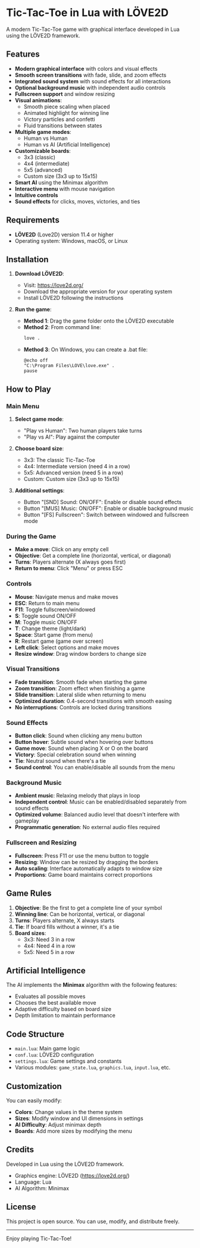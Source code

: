 # Tic-Tac-Toe in Lua with LÖVE2D

A modern Tic-Tac-Toe game with graphical interface developed in Lua using the LÖVE2D framework.

## Features

- **Modern graphical interface** with colors and visual effects
- **Smooth screen transitions** with fade, slide, and zoom effects
- **Integrated sound system** with sound effects for all interactions
- **Optional background music** with independent audio controls
- **Fullscreen support** and window resizing
- **Visual animations**:
  - Smooth piece scaling when placed
  - Animated highlight for winning line
  - Victory particles and confetti
  - Fluid transitions between states
- **Multiple game modes**:
  - Human vs Human
  - Human vs AI (Artificial Intelligence)
- **Customizable boards**:
  - 3x3 (classic)
  - 4x4 (intermediate)
  - 5x5 (advanced)
  - Custom size (3x3 up to 15x15)
- **Smart AI** using the Minimax algorithm
- **Interactive menu** with mouse navigation
- **Intuitive controls**
- **Sound effects** for clicks, moves, victories, and ties

## Requirements

- **LÖVE2D** (Love2D) version 11.4 or higher
- Operating system: Windows, macOS, or Linux

## Installation

1. **Download LÖVE2D**:
   - Visit: https://love2d.org/
   - Download the appropriate version for your operating system
   - Install LÖVE2D following the instructions

2. **Run the game**:
   - **Method 1**: Drag the game folder onto the LÖVE2D executable
   - **Method 2**: From command line:
     ```bash
     love .
     ```
   - **Method 3**: On Windows, you can create a .bat file:
     ```batch
     @echo off
     "C:\Program Files\LOVE\love.exe" .
     pause
     ```

## How to Play

### Main Menu
1. **Select game mode**:
   - "Play vs Human": Two human players take turns
   - "Play vs AI": Play against the computer

2. **Choose board size**:
   - 3x3: The classic Tic-Tac-Toe
   - 4x4: Intermediate version (need 4 in a row)
   - 5x5: Advanced version (need 5 in a row)
   - Custom: Custom size (3x3 up to 15x15)

3. **Additional settings**:
   - Button "[SND] Sound: ON/OFF": Enable or disable sound effects
   - Button "[MUS] Music: ON/OFF": Enable or disable background music
   - Button "[FS] Fullscreen": Switch between windowed and fullscreen mode

### During the Game
- **Make a move**: Click on any empty cell
- **Objective**: Get a complete line (horizontal, vertical, or diagonal)
- **Turns**: Players alternate (X always goes first)
- **Return to menu**: Click "Menu" or press ESC

### Controls
- **Mouse**: Navigate menus and make moves
- **ESC**: Return to main menu
- **F11**: Toggle fullscreen/windowed
- **S**: Toggle sound ON/OFF
- **M**: Toggle music ON/OFF
- **T**: Change theme (light/dark)
- **Space**: Start game (from menu)
- **R**: Restart game (game over screen)
- **Left click**: Select options and make moves
- **Resize window**: Drag window borders to change size

### Visual Transitions
- **Fade transition**: Smooth fade when starting the game
- **Zoom transition**: Zoom effect when finishing a game
- **Slide transition**: Lateral slide when returning to menu
- **Optimized duration**: 0.4-second transitions with smooth easing
- **No interruptions**: Controls are locked during transitions

### Sound Effects
- **Button click**: Sound when clicking any menu button
- **Button hover**: Subtle sound when hovering over buttons
- **Game move**: Sound when placing X or O on the board
- **Victory**: Special celebration sound when winning
- **Tie**: Neutral sound when there's a tie
- **Sound control**: You can enable/disable all sounds from the menu

### Background Music
- **Ambient music**: Relaxing melody that plays in loop
- **Independent control**: Music can be enabled/disabled separately from sound effects
- **Optimized volume**: Balanced audio level that doesn't interfere with gameplay
- **Programmatic generation**: No external audio files required

### Fullscreen and Resizing
- **Fullscreen**: Press F11 or use the menu button to toggle
- **Resizing**: Window can be resized by dragging the borders
- **Auto scaling**: Interface automatically adapts to window size
- **Proportions**: Game board maintains correct proportions

## Game Rules

1. **Objective**: Be the first to get a complete line of your symbol
2. **Winning line**: Can be horizontal, vertical, or diagonal
3. **Turns**: Players alternate, X always starts
4. **Tie**: If board fills without a winner, it's a tie
5. **Board sizes**:
   - 3x3: Need 3 in a row
   - 4x4: Need 4 in a row
   - 5x5: Need 5 in a row

## Artificial Intelligence

The AI implements the **Minimax** algorithm with the following features:
- Evaluates all possible moves
- Chooses the best available move
- Adaptive difficulty based on board size
- Depth limitation to maintain performance

## Code Structure

- `main.lua`: Main game logic
- `conf.lua`: LÖVE2D configuration
- `settings.lua`: Game settings and constants
- Various modules: `game_state.lua`, `graphics.lua`, `input.lua`, etc.

## Customization

You can easily modify:
- **Colors**: Change values in the theme system
- **Sizes**: Modify window and UI dimensions in settings
- **AI Difficulty**: Adjust minimax depth
- **Boards**: Add more sizes by modifying the menu

## Credits

Developed in Lua using the LÖVE2D framework.
- Graphics engine: LÖVE2D (https://love2d.org/)
- Language: Lua
- AI Algorithm: Minimax

## License

This project is open source. You can use, modify, and distribute freely.

---

Enjoy playing Tic-Tac-Toe!
